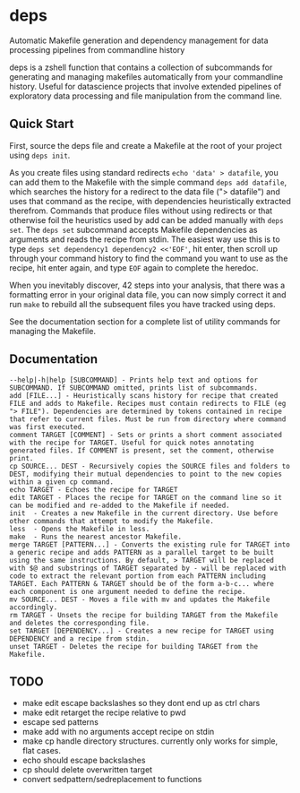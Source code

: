 # deps
Automatic Makefile generation and dependency management for data processing pipelines from commandline history

deps is a zshell function that contains a collection of subcommands for generating and managing makefiles automatically from your commandline history. Useful for datascience projects that involve extended pipelines of exploratory data processing and file manipulation from the command line.

## Quick Start

First, source the deps file and create a Makefile at the root of your project using `deps init`.

As you create files using standard redirects `echo 'data' > datafile`, you can add them to the Makefile with the simple command `deps add datafile`, which searches the history for a redirect to the data file ("> datafile") and uses that command as the recipe, with dependencies heuristically extracted therefrom. Commands that produce files without using redirects or that otherwise foil the heuristics used by add can be added manually with `deps set`. The `deps set` subcommand accepts Makefile dependencies as arguments  and reads the recipe from stdin. The easiest way use this is to type `deps set dependency1 dependency2 <<'EOF'`, hit enter, then scroll up through your command history to find the command you want to use as the recipe, hit enter again, and type `EOF` again to complete the heredoc.

When you inevitably discover, 42 steps into your analysis, that there was a formatting error in your original data file, you can now simply correct it and run `make` to rebuild all the subsequent files you have tracked using deps.

See the documentation section for a complete list of utility commands for managing the Makefile.

## Documentation

```
--help|-h|help [SUBCOMMAND] - Prints help text and options for SUBCOMMAND. If SUBCOMMAND omitted, prints list of subcommands.
add [FILE...] - Heuristically scans history for recipe that created FILE and adds to Makefile. Recipes must contain redirects to FILE (eg "> FILE"). Dependencies are determined by tokens contained in recipe that refer to current files. Must be run from directory where command was first executed.
comment TARGET [COMMENT] - Sets or prints a short comment associated with the recipe for TARGET. Useful for quick notes annotating generated files. If COMMENT is present, set the comment, otherwise print.
cp SOURCE... DEST - Recursively copies the SOURCE files and folders to DEST, modifying their mutual dependencies to point to the new copies within a given cp command.
echo TARGET - Echoes the recipe for TARGET
edit TARGET - Places the recipe for TARGET on the command line so it can be modified and re-added to the Makefile if needed.
init  - Creates a new Makefile in the current directory. Use before other commands that attempt to modify the Makefile.
less  - Opens the Makefile in less.
make  - Runs the nearest ancestor Makefile.
merge TARGET [PATTERN...] - Converts the existing rule for TARGET into a generic recipe and adds PATTERN as a parallel target to be built using the same instructions. By default, > TARGET will be replaced with $@ and substrings of TARGET separated by - will be replaced with code to extract the relevant portion from each PATTERN including TARGET. Each PATTERN & TARGET should be of the form a-b-c... where each component is one argument needed to define the recipe.
mv SOURCE... DEST - Moves a file with mv and updates the Makefile accordingly.
rm TARGET - Unsets the recipe for building TARGET from the Makefile and deletes the corresponding file.
set TARGET [DEPENDENCY...] - Creates a new recipe for TARGET using DEPENDENCY and a recipe from stdin.
unset TARGET - Deletes the recipe for building TARGET from the Makefile.
```
## TODO
- make edit escape backslashes so they dont end up as ctrl chars
- make edit retarget the recipe relative to pwd
- escape sed patterns
- make add with no arguments accept recipe on stdin
- make cp handle directory structures. currently only works for simple, flat cases.
- echo should escape backslashes
- cp should delete overwritten target
- convert sedpattern/sedreplacement to functions
